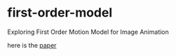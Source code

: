 # first-order-model
Exploring First Order Motion Model for Image Animation

here is the [paper](https://papers.nips.cc/paper/2019/file/31c0b36aef265d9221af80872ceb62f9-Paper.pdf)
